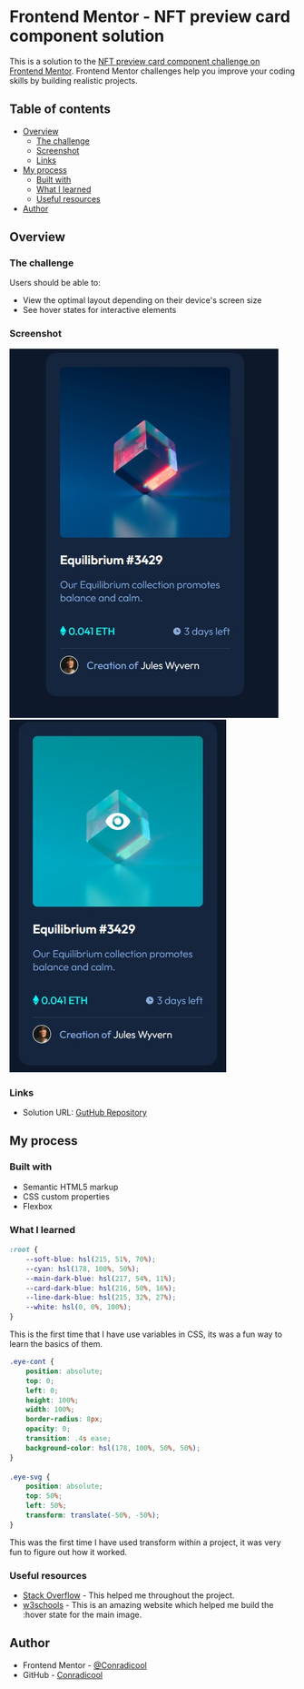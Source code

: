# Frontend Mentor - NFT preview card component solution

This is a solution to the [NFT preview card component challenge on Frontend Mentor](https://www.frontendmentor.io/challenges/nft-preview-card-component-SbdUL_w0U). Frontend Mentor challenges help you improve your coding skills by building realistic projects. 

## Table of contents

- [Overview](#overview)
  - [The challenge](#the-challenge)
  - [Screenshot](#screenshot)
  - [Links](#links)
- [My process](#my-process)
  - [Built with](#built-with)
  - [What I learned](#what-i-learned)
  - [Useful resources](#useful-resources)
- [Author](#author)

## Overview

### The challenge

Users should be able to:

- View the optimal layout depending on their device's screen size
- See hover states for interactive elements

### Screenshot

![Screenshot](images/Screenshot-1.jpg) 
![Screenshot](images/Screenshot-2.jpg)

### Links

- Solution URL: [GutHub Repository](https://github.com/Conradicool/fem-nft-card)

## My process

### Built with

- Semantic HTML5 markup
- CSS custom properties
- Flexbox

### What I learned

```css
:root {
    --soft-blue: hsl(215, 51%, 70%);
    --cyan: hsl(178, 100%, 50%);
    --main-dark-blue: hsl(217, 54%, 11%);
    --card-dark-blue: hsl(216, 50%, 16%);
    --line-dark-blue: hsl(215, 32%, 27%);
    --white: hsl(0, 0%, 100%);
}
```
This is the first time that I have use variables in CSS, its was a fun way to learn the basics of them.

```css
.eye-cont {
    position: absolute;
    top: 0;
    left: 0;
    height: 100%;
    width: 100%;
    border-radius: 8px;
    opacity: 0;
    transition: .4s ease;
    background-color: hsl(178, 100%, 50%, 50%);
}

.eye-svg {
    position: absolute;
    top: 50%;
    left: 50%;
    transform: translate(-50%, -50%);
}
```

This was the first time I have used transform within a project, it was very fun to figure out how it worked.

### Useful resources

- [Stack Overflow](https://stackoverflow.com/) - This helped me throughout the project.
- [w3schools](https://www.w3schools.com/default.asp) - This is an amazing website which helped me build the :hover state for the main image.

## Author

- Frontend Mentor - [@Conradicool](https://www.frontendmentor.io/profile/Conradicool)
- GitHub - [Conradicool](https://github.com/Conradicool)
